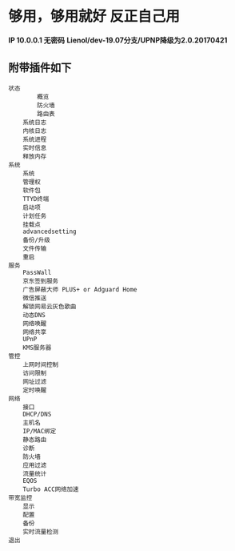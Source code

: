 # 够用，够用就好 反正自己用
**IP 10.0.0.1 无密码**
**Lienol/dev-19.07分支/UPNP降级为2.0.20170421**

## 附带插件如下
    状态
        	概览
        	防火墙
        	路由表
		系统日志
		内核日志
		系统进程
		实时信息
		释放内存
	系统
		系统
		管理权
		软件包
		TTYD终端
		启动项
		计划任务
		挂载点
		advancedsetting
		备份/升级
		文件传输
		重启
	服务
		PassWall
		京东签到服务
		广告屏蔽大师 PLUS+ or Adguard Home
		微信推送
		解锁网易云灰色歌曲
		动态DNS
		网络唤醒
		网络共享
		UPnP
		KMS服务器
	管控
		上网时间控制
		访问限制
		网址过滤
		定时唤醒
	网络
		接口
		DHCP/DNS
		主机名
		IP/MAC绑定
		静态路由
		诊断
		防火墙
		应用过滤
		流量统计
		EQOS
		Turbo ACC网络加速	
	带宽监控
		显示
		配置
		备份
		实时流量检测
    退出
